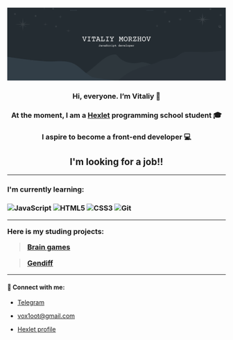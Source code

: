 ![banner](Vitaliy.png)
<div align="center"><h3>Hi, everyone. I’m Vitaliy 👋</h3></div>
<div align="center"><h3>At the moment, I am a <a href=https://ru.hexlet.io/>Hexlet</a> programming school student 🎓</h3></div>
<div align="center"><h3>I aspire to become a front-end developer 💻</h3></div>
<div align="center"><h2>I'm looking for a job!!</h2></div>

***

<h3>I'm currently learning:<h3>
  
![JavaScript](https://img.shields.io/badge/javascript-%23323330.svg?style=for-the-badge&logo=javascript&logoColor=%23F7DF1E)
![HTML5](https://img.shields.io/badge/html5-%23E34F26.svg?style=for-the-badge&logo=html5&logoColor=white)
![CSS3](https://img.shields.io/badge/css3-%231572B6.svg?style=for-the-badge&logo=css3&logoColor=white)
![Git](https://img.shields.io/badge/git-%23F05033.svg?style=for-the-badge&logo=git&logoColor=white)

***  

Here is my studing projects:
> <a href=https://github.com/Vox1oot/frontend-project-lvl1>Brain games</a>

> <a href=https://github.com/Vox1oot/frontend-project-lvl2>Gendiff</a>

____

<h4>🤝 Connect with me:</h4>
  
  * <a href=https://t.me/morrsa>Telegram</a>
  
  * vox1oot@gmail.com
  
  * <a href=https://ru.hexlet.io/u/morsa>Hexlet profile</a>

<!---
Vox1oot/Vox1oot is a ✨ special ✨ repository because its `README.md` (this file) appears on your GitHub profile.
You can click the Preview link to take a look at your changes.
--->
